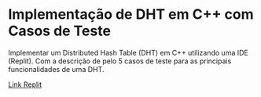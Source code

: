 # Implementação de DHT em C++ com Casos de Teste
Implementar um Distributed Hash Table (DHT) em C++ utilizando uma IDE (Replit). Com a descrição de pelo 5 casos de teste para as principais funcionalidades de uma DHT.

[Link Replit](https://replit.com/@GustavoMontei16/Exerciciosemana1GustavoMonteiro#main.cpp)
